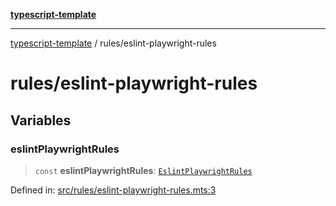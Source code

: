 [**typescript-template**](../README.md)

---

[typescript-template](../README.md) / rules/eslint-playwright-rules

# rules/eslint-playwright-rules

## Variables

### eslintPlaywrightRules

> `const` **eslintPlaywrightRules**: [`EslintPlaywrightRules`](../types/rules/eslint-playwright-rules.md#eslintplaywrightrules)

Defined in: [src/rules/eslint-playwright-rules.mts:3](https://github.com/noshiro-pf/eslint-config-typed/blob/main/src/rules/eslint-playwright-rules.mts#L3)
